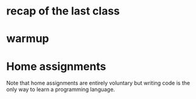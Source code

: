 # recap of the last class

# warmup

# Home assignments

Note that home assignments are entirely voluntary but writing code is the only
way to learn a programming language.

